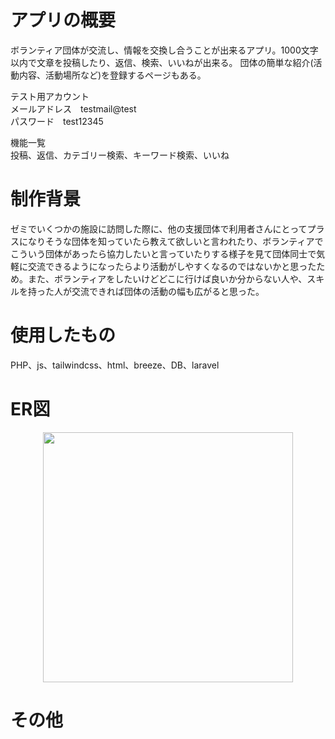 <h1>アプリの概要</h1>
<p>ボランティア団体が交流し、情報を交換し合うことが出来るアプリ。1000文字以内で文章を投稿したり、返信、検索、いいねが出来る。
団体の簡単な紹介(活動内容、活動場所など)を登録するページもある。
</p>
<p>
テスト用アカウント<br>
メールアドレス　testmail@test<br>
パスワード　test12345
</p>
<p>
機能一覧<br>
投稿、返信、カテゴリー検索、キーワード検索、いいね
</p>

<h1>制作背景</h1>
<p>ゼミでいくつかの施設に訪問した際に、他の支援団体で利用者さんにとってプラスになりそうな団体を知っていたら教えて欲しいと言われたり、ボランティアでこういう団体があったら協力したいと言っていたりする様子を見て団体同士で気軽に交流できるようになったらより活動がしやすくなるのではないかと思ったため。また、ボランティアをしたいけどどこに行けば良いか分からない人や、スキルを持った人が交流できれば団体の活動の幅も広がると思った。</p>

<h1>使用したもの</h1>
PHP、js、tailwindcss、html、breeze、DB、laravel

<h1>ER図</h1>
<p align="center">
  <img src="https://github.com/yuuu4/square/assets/165645141/db2cf388-d1d5-464b-9e46-982f7c86521b" width="400">
</p>

<h1>その他</h1>


